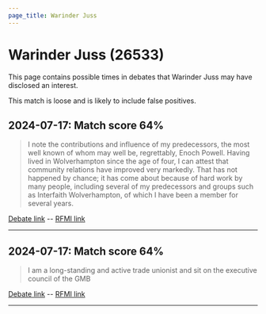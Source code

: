 ```yaml
---
page_title: Warinder Juss
---
```


# Warinder Juss  (26533)

This page contains possible times in debates that Warinder Juss may have disclosed an interest.

This match is loose and is likely to include false positives. 



## 2024-07-17: Match score 64%

>I note the contributions and influence of my predecessors, the most well known of whom may well be, regrettably, Enoch Powell. Having lived in Wolverhampton since the age of four, I can attest that community relations have improved very markedly. That has not happened by chance; it has come about because of hard work by many people, including several of my predecessors and groups such as Interfaith Wolverhampton, of which I have been a member for several years.

[Debate link](https://www.theyworkforyou.com/debates/?id=2024-07-17d.91.1)  --  [RFMI link](https://www.theyworkforyou.com/mp/26533/register)


---



## 2024-07-17: Match score 64%

>I am a long-standing and active trade unionist and sit on the executive council of the GMB

[Debate link](https://www.theyworkforyou.com/debates/?id=2024-07-17d.91.1)  --  [RFMI link](https://www.theyworkforyou.com/mp/26533/register)


---

